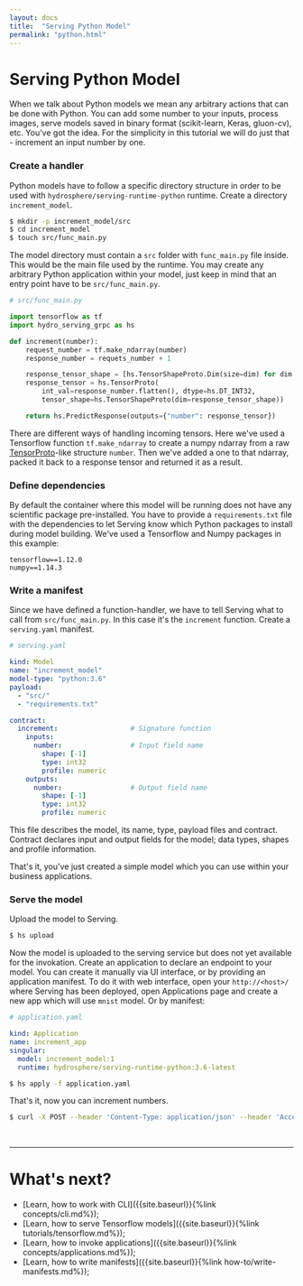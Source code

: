 ```yaml
---
layout: docs
title:  "Serving Python Model"
permalink: "python.html"
---
```


# Serving Python Model

When we talk about Python models we mean any arbitrary actions that can be done with Python. You can add some number to your inputs, process images, serve models saved in binary format (scikit-learn, Keras, gluon-cv), etc. You've got the idea. For the simplicity in this tutorial we will do just that - increment an input number by one.

### Create a handler

Python models have to follow a specific directory structure in order to be used with `hydrosphere/serving-runtime-python` runtime. Create a directory `increment_model`. 

```sh
$ mkdir -p increment_model/src
$ cd increment_model
$ touch src/func_main.py
``` 

The model directory must contain a `src` folder with `func_main.py` file inside. This would be the main file used by the runtime. You may create any arbitrary Python application within your model, just keep in mind that an entry point have to be `src/func_main.py`.

```python
# src/func_main.py

import tensorflow as tf
import hydro_serving_grpc as hs

def increment(number):
    request_number = tf.make_ndarray(number)
    response_number = requets_number + 1

    response_tensor_shape = [hs.TensorShapeProto.Dim(size=dim) for dim in number.tensor_shape.dim]
    response_tensor = hs.TensorProto(
        int_val=response_number.flatten(), dtype=hs.DT_INT32,
        tensor_shape=hs.TensorShapeProto(dim=response_tensor_shape))

    return hs.PredictResponse(outputs={"number": response_tensor})
```

There are different ways of handling incoming tensors. Here we've used a Tensorflow function `tf.make_ndarray` to create a numpy ndarray from a raw [TensorProto](https://github.com/Hydrospheredata/hydro-serving-protos/blob/master/src/hydro_serving_grpc/tf/tensor.proto)-like structure `number`. Then we've added a one to that ndarray, packed it back to a response tensor and returned it as a result. 

### Define dependencies 

By default the container where this model will be running does not have any scientific package pre-installed. You have to provide a `requirements.txt` file with the dependencies to let Serving know which Python packages to install during model building. We've used a Tensorflow and Numpy packages in this example:

```
tensorflow==1.12.0
numpy==1.14.3
```

### Write a manifest 

Since we have defined a function-handler, we have to tell Serving what to call from `src/func_main.py`. In this case it's the `increment` function. Create a `serving.yaml` manifest. 

```yaml
# serving.yaml

kind: Model
name: "increment_model"
model-type: "python:3.6"
payload: 
  - "src/"
  - "requirements.txt"

contract:
  increment:                  # Signature function
    inputs:
      number:                 # Input field name
        shape: [-1]
        type: int32
        profile: numeric
    outputs:
      number:                 # Output field name
        shape: [-1]
        type: int32
        profile: numeric
```

This file describes the model, its name, type, payload files and contract. Contract declares input and output fields for the model; data types, shapes and profile information. 

That's it, you've just created a simple model which you can use within your business applications. 

### Serve the model 

Upload the model to Serving.

```sh
$ hs upload
```

Now the model is uploaded to the serving service but does not yet available for the invokation. Create an application to declare an endpoint to your model. You can create it manually via UI interface, or by providing an application manifest. To do it with web interface, open your `http://<host>/` where Serving has been deployed, open Applications page and create a new app which will use `mnist` model. Or by manifest:

```yaml
# application.yaml 

kind: Application
name: increment_app
singular:
  model: increment_model:1
  runtime: hydrosphere/serving-runtime-python:3.6-latest
```

```sh
$ hs apply -f application.yaml
```

That's it, now you can increment numbers. 

```sh 
$ curl -X POST --header 'Content-Type: application/json' --header 'Accept: application/json' -d '{ "number": [1] }' 'https://<host>/gateway/applications/increment_app/increment'
```

<br>
<hr>

# What's next?

- [Learn, how to work with CLI]({{site.baseurl}}{%link concepts/cli.md%});
- [Learn, how to serve Tensorflow models]({{site.baseurl}}{%link tutorials/tensorflow.md%});
- [Learn, how to invoke applications]({{site.baseurl}}{%link concepts/applications.md%});
- [Learn, how to write manifests]({{site.baseurl}}{%link how-to/write-manifests.md%});

